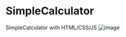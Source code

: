 # SimpleCalculator
SimpleCalculator with HTML/CSS/JS
![image](https://user-images.githubusercontent.com/38173199/147381441-eafe01d7-b98a-4f83-ae7f-cf6054dc9a50.png)
